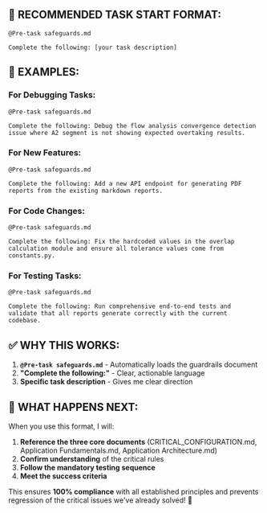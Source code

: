 
## **🎯 RECOMMENDED TASK START FORMAT:**

```
@Pre-task safeguards.md

Complete the following: [your task description]
```

## **📝 EXAMPLES:**

### **For Debugging Tasks:**
```
@Pre-task safeguards.md

Complete the following: Debug the flow analysis convergence detection issue where A2 segment is not showing expected overtaking results.
```

### **For New Features:**
```
@Pre-task safeguards.md

Complete the following: Add a new API endpoint for generating PDF reports from the existing markdown reports.
```

### **For Code Changes:**
```
@Pre-task safeguards.md

Complete the following: Fix the hardcoded values in the overlap calculation module and ensure all tolerance values come from constants.py.
```

### **For Testing Tasks:**
```
@Pre-task safeguards.md

Complete the following: Run comprehensive end-to-end tests and validate that all reports generate correctly with the current codebase.
```

## **✅ WHY THIS WORKS:**

1. **`@Pre-task safeguards.md`** - Automatically loads the guardrails document
2. **"Complete the following:"** - Clear, actionable language
3. **Specific task description** - Gives me clear direction

## **🚀 WHAT HAPPENS NEXT:**

When you use this format, I will:

1. **Reference the three core documents** (CRITICAL_CONFIGURATION.md, Application Fundamentals.md, Application Architecture.md)
2. **Confirm understanding** of the critical rules
3. **Follow the mandatory testing sequence**
4. **Meet the success criteria**

This ensures **100% compliance** with all established principles and prevents regression of the critical issues we've already solved! 🎯